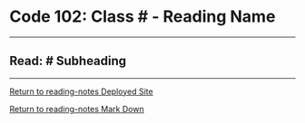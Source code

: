 # Code 102: Class \# - Reading Name
***
## Read: # Subheading



***
[Return to reading-notes Deployed Site](https://paneks19.github.io/reading-notes/)

[Return to reading-notes Mark Down](https://github.com/paneks19/reading-notes)
